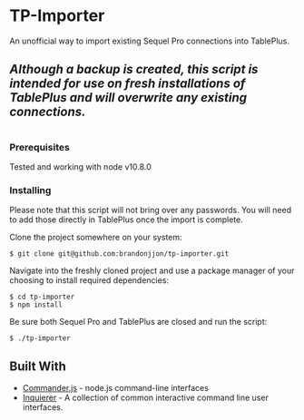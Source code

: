 # TP-Importer

An unofficial way to import existing Sequel Pro connections into TablePlus. 

## *Although a backup is created, this script is intended for use on fresh installations of TablePlus and will overwrite any existing connections.*

#
#
### Prerequisites

Tested and working with node v10.8.0

### Installing
Please note that this script will not bring over any passwords. You will need to add those directly in TablePlus once the import is complete.

Clone the project somewhere on your system:
```
$ git clone git@github.com:brandonjjon/tp-importer.git
```

Navigate into the freshly cloned project and use a package manager of your choosing to install required dependencies:
```
$ cd tp-importer
$ npm install
```

Be sure both Sequel Pro and TablePlus are closed and run the script:
```
$ ./tp-importer
```

## Built With

* [Commander.js](https://github.com/tj/commander.js/) - node.js command-line interfaces
* [Inquierer](https://github.com/SBoudrias/Inquirer.js/) - A collection of common interactive command line user interfaces.